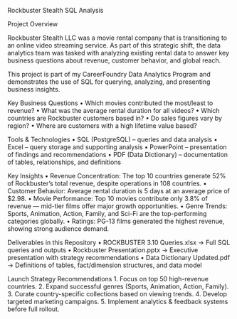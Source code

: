 Rockbuster Stealth SQL Analysis

Project Overview

Rockbuster Stealth LLC was a movie rental company that is transitioning to an online video streaming service.
As part of this strategic shift, the data analytics team was tasked with analyzing existing rental data to answer key business questions about revenue, customer behavior, and global reach.

This project is part of my CareerFoundry Data Analytics Program and demonstrates the use of SQL for querying, analyzing, and presenting business insights.


Key Business Questions
	•	Which movies contributed the most/least to revenue?
	•	What was the average rental duration for all videos?
	•	Which countries are Rockbuster customers based in?
	•	Do sales figures vary by region?
	•	Where are customers with a high lifetime value based?


 Tools & Technologies
	•	SQL (PostgreSQL) – queries and data analysis
	•	Excel – query storage and supporting analysis
	•	PowerPoint – presentation of findings and recommendations
	•	PDF (Data Dictionary) – documentation of tables, relationships, and definitions


Key Insights
	•	Revenue Concentration: The top 10 countries generate 52% of Rockbuster’s total revenue, despite operations in 108 countries.
	•	Customer Behavior: Average rental duration is 5 days at an average price of $2.98.
	•	Movie Performance: Top 10 movies contribute only 3.8% of revenue — mid-tier films offer major growth opportunities.
	•	Genre Trends: Sports, Animation, Action, Family, and Sci-Fi are the top-performing categories globally.
	•	Ratings: PG-13 films generated the highest revenue, showing strong audience demand.


Deliverables in this Repository
	•	ROCKBUSTER 3.10 Queries.xlsx → Full SQL queries and outputs
	•	Rockbuster Presentation.pptx → Executive presentation with strategy recommendations
	•	Data Dictionary Updated.pdf → Definitions of tables, fact/dimension structures, and data model


Launch Strategy Recommendations
	1.	Focus on top 50 high-revenue countries.
	2.	Expand successful genres (Sports, Animation, Action, Family).
	3.	Curate country-specific collections based on viewing trends.
	4.	Develop targeted marketing campaigns.
	5.	Implement analytics & feedback systems before full rollout.
